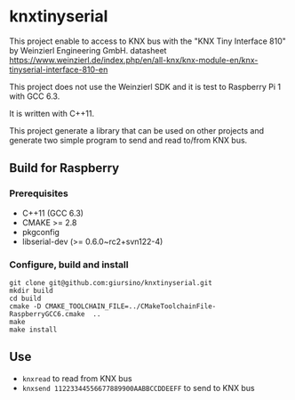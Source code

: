 # knxtinyserial

This project enable to access to KNX bus with the "KNX Tiny Interface 810" by Weinzierl Engineering GmbH. 
datasheet https://www.weinzierl.de/index.php/en/all-knx/knx-module-en/knx-tinyserial-interface-810-en

This project does not use the Weinzierl SDK and it is test to Raspberry Pi 1 with GCC 6.3.

It is written with C++11.

This project generate a library that can be used on other projects and generate two simple program 
to send and read to/from KNX bus.

## Build for Raspberry
### Prerequisites
* C++11 (GCC 6.3)
* CMAKE >= 2.8
* pkgconfig
* libserial-dev (>= 0.6.0~rc2+svn122-4)

### Configure, build and install
```
git clone git@github.com:giursino/knxtinyserial.git
mkdir build
cd build
cmake -D CMAKE_TOOLCHAIN_FILE=../CMakeToolchainFile-RaspberryGCC6.cmake  ..
make
make install
```

## Use
* `knxread` to read from KNX bus
* `knxsend 11223344556677889900AABBCCDDEEFF` to send to KNX bus
